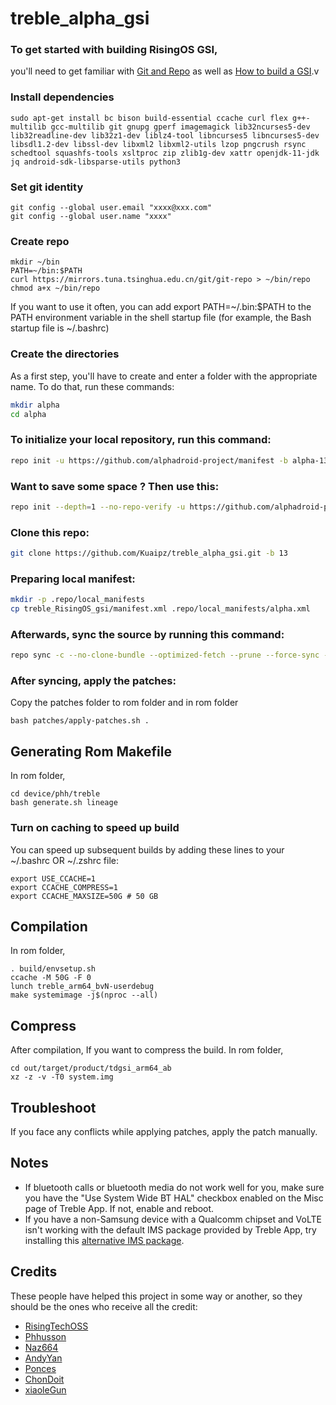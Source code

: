 # treble_alpha_gsi

### To get started with building RisingOS GSI,
you'll need to get familiar with [Git and Repo](https://source.android.com/source/using-repo.html) as well as [How to build a GSI](https://github.com/phhusson/treble_experimentations/wiki/How-to-build-a-GSI%3F).v


### Install dependencies

```
sudo apt-get install bc bison build-essential ccache curl flex g++-multilib gcc-multilib git gnupg gperf imagemagick lib32ncurses5-dev lib32readline-dev lib32z1-dev liblz4-tool libncurses5 libncurses5-dev libsdl1.2-dev libssl-dev libxml2 libxml2-utils lzop pngcrush rsync schedtool squashfs-tools xsltproc zip zlib1g-dev xattr openjdk-11-jdk jq android-sdk-libsparse-utils python3
```

### Set git identity

```
git config --global user.email "xxxx@xxx.com"
git config --global user.name "xxxx"
```

### Create repo

```
mkdir ~/bin
PATH=~/bin:$PATH
curl https://mirrors.tuna.tsinghua.edu.cn/git/git-repo > ~/bin/repo
chmod a+x ~/bin/repo
```

If you want to use it often, you can add export PATH=~/.bin:$PATH to the PATH environment variable in the shell startup file (for example, the Bash startup file is ~/.bashrc)


### Create the directories

As a first step, you'll have to create and enter a folder with the appropriate name.
To do that, run these commands:

```bash
mkdir alpha
cd alpha
```

### To initialize your local repository, run this command:

```bash
repo init -u https://github.com/alphadroid-project/manifest -b alpha-13 --git-lfs
```
### Want to save some space ? Then use this:

```bash
repo init --depth=1 --no-repo-verify -u https://github.com/alphadroid-project/manifest -b alpha-13 --git-lfs
```

### Clone this repo:

```bash
git clone https://github.com/Kuaipz/treble_alpha_gsi.git -b 13
```

### Preparing local manifest:

```bash
mkdir -p .repo/local_manifests
cp treble_RisingOS_gsi/manifest.xml .repo/local_manifests/alpha.xml
```

### Afterwards, sync the source by running this command:

```bash
repo sync -c --no-clone-bundle --optimized-fetch --prune --force-sync -j$(nproc --all)
```

### After syncing, apply the patches:

Copy the patches folder to rom folder and in rom folder

```
bash patches/apply-patches.sh .
```

## Generating Rom Makefile

 In rom folder,
 
 ```
 cd device/phh/treble
 bash generate.sh lineage
 ```

### Turn on caching to speed up build

You can speed up subsequent builds by adding these lines to your ~/.bashrc OR ~/.zshrc file:

```
export USE_CCACHE=1
export CCACHE_COMPRESS=1
export CCACHE_MAXSIZE=50G # 50 GB
```

## Compilation 

In rom folder,

 ```
 . build/envsetup.sh
 ccache -M 50G -F 0
 lunch treble_arm64_bvN-userdebug 
 make systemimage -j$(nproc --all)
 ```

## Compress

After compilation,
If you want to compress the build.
In rom folder,

```
cd out/target/product/tdgsi_arm64_ab
xz -z -v -T0 system.img 
```


## Troubleshoot
 
If you face any conflicts while applying patches, apply the patch manually.



## Notes
- If bluetooth calls or bluetooth media do not work well for you, make sure you have the "Use System Wide BT HAL" checkbox enabled on the Misc page of Treble App. If not, enable and reboot.
- If you have a non-Samsung device with a Qualcomm chipset and VoLTE isn't working with the default IMS package provided by Treble App, try installing this [alternative IMS package](https://treble.phh.me/stable/ims-caf-s.apk).



## Credits
These people have helped this project in some way or another, so they should be the ones who receive all the credit:
- [RisingTechOSS](https://github.com/RisingTechOSS)
- [Phhusson](https://github.com/phhusson)
- [Naz664](https://github.com/naz664)
- [AndyYan](https://github.com/AndyCGYan)
- [Ponces](https://github.com/ponces)
- [ChonDoit](https://github.com/ChonDoit)
- [xiaoleGun](https://github.com/xiaoleGun)
